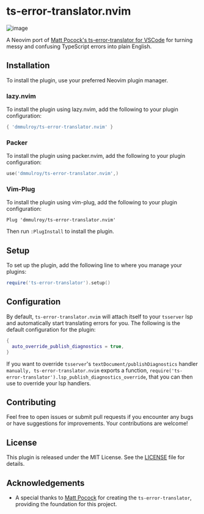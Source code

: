 # ts-error-translator.nvim

![image](https://github.com/dmmulroy/ts-error-translator.nvim/assets/2755722/5fcd1f42-d941-491b-a89b-33ab3c2ed29b)

A Neovim port of [Matt Pocock's ts-error-translator for VSCode](https://github.com/mattpocock/ts-error-translator) for turning messy and confusing TypeScript errors into plain English.

## Installation

To install the plugin, use your preferred Neovim plugin manager.

### lazy.nvim

To install the plugin using lazy.nvim, add the following to your plugin configuration:

```lua
{ 'dmmulroy/ts-error-translator.nvim' }
```

### Packer

To install the plugin using packer.nvim, add the following to your plugin configuration:

```lua
use('dmmulroy/ts-error-translator.nvim',)
```

### Vim-Plug

To install the plugin using vim-plug, add the following to your plugin configuration:

```vim
Plug 'dmmulroy/ts-error-translator.nvim'
```

Then run `:PlugInstall` to install the plugin.

## Setup

To set up the plugin, add the following line to where you manage your plugins:

```lua
require('ts-error-translator').setup()
```

## Configuration

By default, `ts-error-translator.nvim` will attach itself to your `tsserver`
lsp and automatically start translating errors for you. The following is the
default configuration for the plugin:

```lua
{
  auto_override_publish_diagnostics = true,
}
```

If you want to override `tsserver`'s `textDocument/publishDiagnostics` handler
`manually, ts-error-translator.nvim` exports a function,
`require('ts-error-translator').lsp_publish_diagnostics_override`, that you can
then use to override your lsp handlers.

## Contributing

Feel free to open issues or submit pull requests if you encounter any bugs or have suggestions for improvements. Your contributions are welcome!

## License

This plugin is released under the MIT License. See the [LICENSE](LICENSE) file for details.

## Acknowledgements

- A special thanks to [Matt Pocock](https://github.com/mattpocock) for creating the `ts-error-translator`, providing the foundation for this project.
